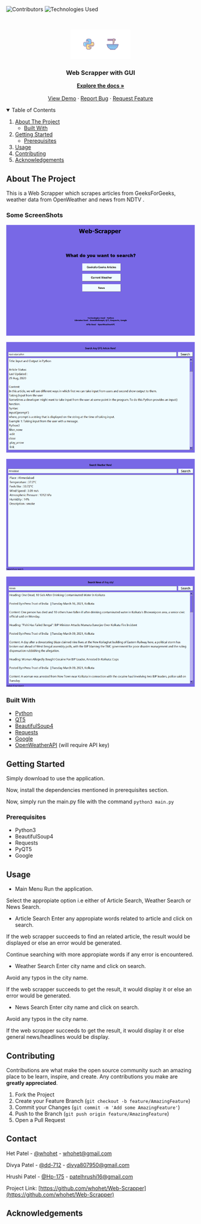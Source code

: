 
<!--
*** Thanks for checking out the Best-README-Template. If you have a suggestion
*** that would make this better, please fork the repo and create a pull request
*** or simply open an issue with the tag "enhancement".
*** Thanks again! Now go create something AMAZING! :D
-->



<!-- PROJECT SHIELDS -->
<!--
*** I'm using markdown "reference style" links for readability.
*** Reference links are enclosed in brackets [ ] instead of parentheses ( ).
*** See the bottom of this document for the declaration of the reference variables
*** for contributors-url, forks-url, etc. This is an optional, concise syntax you may use.
*** https://www.markdownguide.org/basic-syntax/#reference-style-links
-->
![Contributors][contributors-shield]
![Technologies Used][t-s]


<!-- PROJECT LOGO -->
<br />
<p align="center">
  <a href="">
    <img src="images/logo.png" alt="Logo" width="160" height="80">
  </a>

  <h3 align="center">Web Scrapper with GUI</h3>

  <p align="center">
    <a href="https://github.com/whohet/Web-Scrapper/"><strong>Explore the docs »</strong></a>
    <br />
    <br />
    <a href="https://github.com/whohet/Web-Scrapper/">View Demo</a>
    ·
    <a href="https://github.com/whohet/Web-Scrapper/issues">Report Bug</a>
    ·
    <a href="https://github.com/whohet/Web-Scrapper/issues">Request Feature</a>
  </p>
</p>



<!-- TABLE OF CONTENTS -->
<details open="open">
  <summary>Table of Contents</summary>
  <ol>
    <li>
      <a href="#about-the-project">About The Project</a>
      <ul>
        <li><a href="#built-with">Built With</a></li>
      </ul>
    </li>
    <li>
      <a href="#getting-started">Getting Started</a>
      <ul>
        <li><a href="#prerequisites">Prerequisites</a></li>
      </ul>
    </li>
    <li><a href="#usage">Usage</a></li>
    <li><a href="#contributing">Contributing</a></li>
    <li><a href="#acknowledgements">Acknowledgements</a></li>
  </ol>
</details>



<!-- ABOUT THE PROJECT -->
## About The Project


This is a Web Scrapper which scrapes articles from GeeksForGeeks, weather data from OpenWeather and news from NDTV .

### Some ScreenShots
![Product Name Screen Shot][product-screenshot1]

![Product Name Screen Shot][product-screenshot2]

![Product Name Screen Shot][product-screenshot3]

![Product Name Screen Shot][product-screenshot4]

### Built With


* [Python](https://www.python.org/)
* [QT5](https://www.qt.io/)
* [BeautifulSoup4](https://www.crummy.com/software/BeautifulSoup/bs4/doc/)
* [Requests](https://requests.readthedocs.io/en/master/index.html)
* [Google](https://pypi.org/project/google/)
* [OpenWeatherAPI](https://openweathermap.org/api) (will require API key)



<!-- GETTING STARTED -->
## Getting Started

Simply download to use the application.

Now, install the dependencies mentioned in prerequisites section.

Now, simply run the main.py file with the command `python3 main.py`

### Prerequisites

* Python3
* BeautifulSoup4
* Requests
* PyQT5
* Google

<!-- USAGE EXAMPLES -->
## Usage

* Main Menu
Run the application.

Select the appropiate option i.e either of Article Search, Weather Search or News Search.


* Article Search
Enter any appropiate words related to article and click on search. 

If the web scrapper succeeds to find an related article, the result would be displayed or else an error would be generated.

Continue searching with more appropiate words if any error is encountered.

* Weather Search
Enter city name and click on search.

Avoid any typos in the city name.

If the web scrapper succeeds to get the result, it would display it or else an error would be generated.

* News Search
Enter city name and click on search.

Avoid any typos in the city name.

If the web scrapper succeeds to get the result, it would display it or else general news/headlines would be display.

<!-- CONTRIBUTING -->
## Contributing

Contributions are what make the open source community such an amazing place to be learn, inspire, and create. Any contributions you make are **greatly appreciated**.

1. Fork the Project
2. Create your Feature Branch (`git checkout -b feature/AmazingFeature`)
3. Commit your Changes (`git commit -m 'Add some AmazingFeature'`)
4. Push to the Branch (`git push origin feature/AmazingFeature`)
5. Open a Pull Request


<!-- CONTACT -->
## Contact


Het Patel - [@whohet](https://github.com/whohet) - whohet@gmail.com

Divya Patel - [@dd-712](https://github.com/dd-712) - divya807950@gmail.com

Hrushi Patel - [@Hp-175](https://github.com/Hp-175) - patelhrushi16@gmail.com

Project Link: [https://github.com/whohet/Web-Scrapper](https://github.com/whohet/Web-Scrapper)



<!-- ACKNOWLEDGEMENTS -->
## Acknowledgements


[contributors-shield]: https://img.shields.io/github/contributors/whohet/Web-Scrapper
[contributors-url]: https://github.com/othneildrew/Best-README-Template/graphs/contributors
[t-s]: https://img.shields.io/badge/Python3-BS4%2C%20QT5%2C%20Requests-blue
[product-screenshot1]: images/ss1.png
[product-screenshot2]: images/ss2.png
[product-screenshot3]: images/ss3.png
[product-screenshot4]: images/ss4.png

